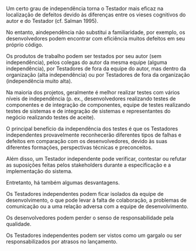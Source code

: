 Um certo grau de independência torna o Testador mais eficaz na localização de defeitos devido às diferenças entre os vieses cognitivos do autor e do Testador (cf. Salman 1995).

No entanto, aindependência não substitui a familiaridade, por exemplo, os desenvolvedores podem encontrar com eficiência muitos defeitos em seu próprio código.

Os produtos de trabalho podem ser testados por seu autor (sem independência), pelos colegas do autor da mesma equipe (alguma independência), por Testadores de fora da equipe do autor, mas dentro da organização (alta independência) ou por Testadores de fora da organização (independência muito alta).

Na maioria dos projetos, geralmente é melhor realizar testes com vários níveis de independência (p. ex., desenvolvedores realizando testes de componentes e de  integração de componentes, equipe de testes realizando testes de sistemas e de integração de sistemas e representantes do negócio realizando testes de aceite).

O principal benefício da independência dos testes é que os Testadores independentes provavelmente reconhecerão diferentes tipos de falhas e defeitos em comparação com os desenvolvedores, devido às suas diferentes formações, perspectivas técnicas e preconceitos.

Além disso, um Testador independente pode verificar, contestar ou refutar as suposições feitas pelos stakeholders durante a especificação e a implementação do sistema.

Entretanto, há também algumas desvantagens.

Os Testadores independentes podem ficar isolados da equipe de desenvolvimento, o que pode levar à falta de colaboração, a problemas de comunicação ou a uma relação adversa com a equipe de desenvolvimento.

Os desenvolvedores podem perder o senso de responsabilidade pela qualidade.

Os Testadores independentes podem ser vistos como um gargalo ou ser responsabilizados por atrasos no lançamento.